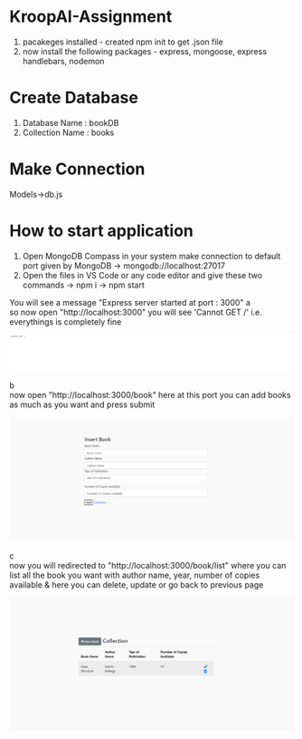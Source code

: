 # KroopAI-Assignment
1. pacakeges installed - created npm init to get .json file
2. now install the following packages - express, mongoose, express handlebars, nodemon

# Create Database

1. Database Name : bookDB
2. Collection Name : books

# Make Connection

  Models->db.js
       

# How to start application

1. Open MongoDB Compass in your system make connection to default port given by MongoDB -> mongodb://localhost:27017
2. Open the files in VS Code or any code editor and give these two commands 
-> npm i
-> npm start

You will see a message "Express server started at port : 3000"
a </br> so now open "http://localhost:3000" you will see 'Cannot GET /' i.e. everythings is completely fine

![Alt](Images/kroop%20cannot%20get.PNG)

b </br> now open "http://localhost:3000/book" here at this port you can add books as much as you want and press submit

![Alt](Images/book.PNG)

c </br>now you will redirected to "http://localhost:3000/book/list" where you can list all the book you want 
with author name, year, number of copies available & here you can delete, update or go back to previous page

![Alt](Images/list.PNG)


